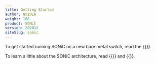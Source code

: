 ```yaml
---
title: Getting Started
author: NVIDIA
weight: 100
product: SONiC
version: 202012
siteSlug: sonic
---
```


To get started running SONiC on a new bare metal switch, read the {{<link url="Quick-Start-Guide">}}.

To learn a little about the SONiC architecture, read {{<link url="System-Architecture">}} and {{<link url="Platform-Firmware-Components">}}.
